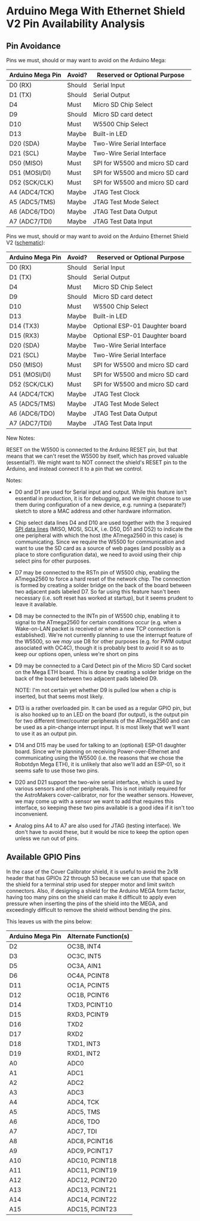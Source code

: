 # Arduino Mega With Ethernet Shield V2 Pin Availability Analysis

## Pin Avoidance

Pins we must, should or may want to avoid on the Arduino Mega:

Arduino Mega Pin | Avoid? | Reserved or Optional Purpose
---------------- | ------ | -------------------------------
D0 (RX)          | Should | Serial Input
D1 (TX)          | Should | Serial Output
D4               | Must   | Micro SD Chip Select
D9               | Should | Micro SD card detect
D10              | Must   | W5500 Chip Select
D13              | Maybe  | Built-in LED
D20 (SDA)        | Maybe  | Two-Wire Serial Interface
D21 (SCL)        | Maybe  | Two-Wire Serial Interface
D50 (MISO)       | Must   | SPI for W5500 and micro SD card
D51 (MOSI/DI)    | Must   | SPI for W5500 and micro SD card
D52 (SCK/CLK)    | Must   | SPI for W5500 and micro SD card
A4 (ADC4/TCK)    | Maybe  | JTAG Test Clock
A5 (ADC5/TMS)    | Maybe  | JTAG Test Mode Select
A6 (ADC6/TDO)    | Maybe  | JTAG Test Data Output
A7 (ADC7/TDI)    | Maybe  | JTAG Test Data Input

Pins we must, should or may want to avoid on the Arduino Ethernet Shield V2
([schematic](https://docs.arduino.cc/static/1400433f59d85c08ee5100d183309882/schematics.pdf)):

Arduino Mega Pin | Avoid? | Reserved or Optional Purpose
---------------- | ------ | -------------------------------
D0 (RX)          | Should | Serial Input
D1 (TX)          | Should | Serial Output
D4               | Must   | Micro SD Chip Select
D9               | Should | Micro SD card detect
D10              | Must   | W5500 Chip Select
D13              | Maybe  | Built-in LED
D14 (TX3)        | Maybe  | Optional ESP-01 Daughter board
D15 (RX3)        | Maybe  | Optional ESP-01 Daughter board
D20 (SDA)        | Maybe  | Two-Wire Serial Interface
D21 (SCL)        | Maybe  | Two-Wire Serial Interface
D50 (MISO)       | Must   | SPI for W5500 and micro SD card
D51 (MOSI/DI)    | Must   | SPI for W5500 and micro SD card
D52 (SCK/CLK)    | Must   | SPI for W5500 and micro SD card
A4 (ADC4/TCK)    | Maybe  | JTAG Test Clock
A5 (ADC5/TMS)    | Maybe  | JTAG Test Mode Select
A6 (ADC6/TDO)    | Maybe  | JTAG Test Data Output
A7 (ADC7/TDI)    | Maybe  | JTAG Test Data Input

New Notes:

RESET on the W5500 is connected to the Arduino RESET pin, but that means that we
can't reset the W5500 by itself, which has proved valuable (essential?). We
might want to NOT connect the shield's RESET pin to the Arduino, and instead
connect it to a pin that we control.

Notes:

*   D0 and D1 are used for Serial input and output. While this feature isn't
    essential in production, it is for debugging, and we might choose to use
    them during configuration of a new device, e.g. running a (separate?) sketch
    to store a MAC address and other hardware information.

*   Chip select data lines D4 and D10 are used together with the 3 required
    [SPI data lines](https://en.wikipedia.org/wiki/Serial_Peripheral_Interface)
    (MISO, MOSI, SCLK, i.e. D50, D51 and D52) to indicate the one peripheral
    with which the host (the ATmega2560 in this case) is communicating. Since we
    require the W5500 for communication and want to use the SD card as a source
    of web pages (and possibly as a place to store configuration data), we need
    to avoid using their chip select pins for other purposes.

*   D7 may be connected to the RSTn pin of W5500 chip, enabling the ATmega2560
    to force a hard reset of the network chip. The connection is formed by
    creating a solder bridge on the back of the board between two adjacent pads
    labeled D7. So far using this feature hasn't been necessary (i.e. soft reset
    has worked at startup), but it seems prudent to leave it available.

*   D8 may be connected to the INTn pin of W5500 chip, enabling it to signal to
    the ATmega2560 for certain conditions occur (e.g. when a Wake-on-LAN packet
    is received or when a new TCP connection is established). We're not
    currently planning to use the interrupt feature of the W5500, so we *may*
    use D8 for other purposes (e.g. for PWM output associated with OC4C), though
    it is probably best to avoid it so as to keep our options open, unless we're
    short on pins

*   D9 may be connected to a Card Detect pin of the Micro SD Card socket on the
    Mega ETH board. This is done by creating a solder bridge on the back of the
    board between two adjacent pads labeled D9.

    NOTE: I'm not certain yet whether D9 is pulled low when a chip is inserted,
    but that seems most likely.

*   D13 is a rather overloaded pin. It can be used as a regular GPIO pin, but is
    also hooked up to an LED on the board (for output), is the output pin for
    two different timer/counter peripherals of the ATmega2560 and can be used as
    a pin-change interrupt input. It is most likely that we'll want to use it as
    an output pin.

*   D14 and D15 may be used for talking to an (optional) ESP-01 daughter board.
    Since we're planning on receiving Power-over-Ethernet and communicating
    using the W5500 (i.e. the reasons that we chose the Robotdyn Mega ETH), it
    is unlikely that also we'll add an ESP-01, so it seems safe to use those two
    pins.

*   D20 and D21 support the two-wire serial interface, which is used by various
    sensors and other peripherals. This is not initially required for the
    AstroMakers cover-calibrator, nor for the weather sensors. However, we may
    come up with a sensor we want to add that requires this interface, so
    keeping these two pins available is a good idea if it isn't too
    inconvenient.

*   Analog pins A4 to A7 are also used for JTAG (testing interface). We don't
    have to avoid these, but it would be nice to keep the option open unless we
    run out of pins.

## Available GPIO Pins

In the case of the Cover Calibrator shield, it is useful to avoid the 2x18
header that has GPIOs 22 through 53 because we can use that space on the shield
for a terminal strip used for stepper motor and limit switch connectors. Also,
if designing a shield for the Arduino MEGA form factor, having too many pins on
the shield can make it difficult to apply even pressure when inserting the pins
of the shield into the MEGA, and exceedingly difficult to remove the shield
without bending the pins.

This leaves us with the pins below:

Arduino Mega Pin | Alternate Function(s)
---------------- | ---------------------
D2               | OC3B, INT4
D3               | OC3C, INT5
D5               | OC3A, AIN1
D6               | OC4A, PCINT8
D11              | OC1A, PCINT5
D12              | OC1B, PCINT6
D14              | TXD3, PCINT10
D15              | RXD3, PCINT9
D16              | TXD2
D17              | RXD2
D18              | TXD1, INT3
D19              | RXD1, INT2
A0               | ADC0
A1               | ADC1
A2               | ADC2
A3               | ADC3
A4               | ADC4, TCK
A5               | ADC5, TMS
A6               | ADC6, TDO
A7               | ADC7, TDI
A8               | ADC8, PCINT16
A9               | ADC9, PCINT17
A10              | ADC10, PCINT18
A11              | ADC11, PCINT19
A12              | ADC12, PCINT20
A13              | ADC13, PCINT21
A14              | ADC14, PCINT22
A15              | ADC15, PCINT23
